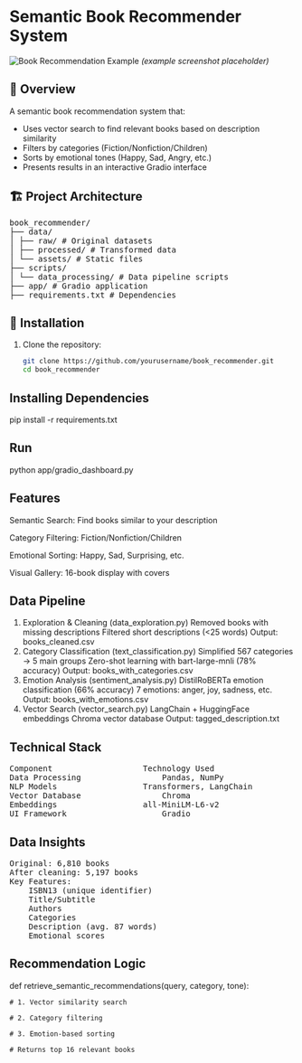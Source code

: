 # Semantic Book Recommender System

![Book Recommendation Example](data/assets/cover-not-found.jpg) *(example screenshot placeholder)*

## 📖 Overview
A semantic book recommendation system that:
- Uses vector search to find relevant books based on description similarity
- Filters by categories (Fiction/Nonfiction/Children)
- Sorts by emotional tones (Happy, Sad, Angry, etc.)
- Presents results in an interactive Gradio interface

## 🏗️ Project Architecture
<pre>
book_recommender/
├── data/
│ ├── raw/ # Original datasets
│ ├── processed/ # Transformed data
│ └── assets/ # Static files
├── scripts/
│ └── data_processing/ # Data pipeline scripts
├── app/ # Gradio application
├── requirements.txt # Dependencies
</pre>

## 🔧 Installation
1. Clone the repository:
   ```bash
   git clone https://github.com/yourusername/book_recommender.git
   cd book_recommender

## Installing Dependencies
pip install -r requirements.txt

## Run
python app/gradio_dashboard.py

## Features
Semantic Search: Find books similar to your description

Category Filtering: Fiction/Nonfiction/Children

Emotional Sorting: Happy, Sad, Surprising, etc.

Visual Gallery: 16-book display with covers

## Data Pipeline
1) Exploration & Cleaning (data_exploration.py)
        Removed books with missing descriptions
        Filtered short descriptions (<25 words)
        Output: books_cleaned.csv
2) Category Classification (text_classification.py)
        Simplified 567 categories → 5 main groups
        Zero-shot learning with bart-large-mnli (78% accuracy)
        Output: books_with_categories.csv
3) Emotion Analysis (sentiment_analysis.py)
        DistilRoBERTa emotion classification (66% accuracy)
        7 emotions: anger, joy, sadness, etc.
        Output: books_with_emotions.csv
4) Vector Search (vector_search.py)
        LangChain + HuggingFace embeddings
        Chroma vector database
        Output: tagged_description.txt

## Technical Stack
<pre>
Component	                Technology Used
Data Processing	                Pandas, NumPy
NLP Models	                Transformers, LangChain
Vector Database	                Chroma
Embeddings	                all-MiniLM-L6-v2
UI Framework	                Gradio
</pre>

## Data Insights
<pre>
Original: 6,810 books
After cleaning: 5,197 books
Key Features:
    ISBN13 (unique identifier)
    Title/Subtitle
    Authors
    Categories
    Description (avg. 87 words)
    Emotional scores
</pre>

## Recommendation Logic
def retrieve_semantic_recommendations(query, category, tone):

    # 1. Vector similarity search

    # 2. Category filtering

    # 3. Emotion-based sorting

    # Returns top 16 relevant books

